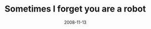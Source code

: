 ---
layout: base.njk
title : 'Sometimes I forget you are a robot' 
view_title : 'Sometimes I forget you are a robot' 
year : '2008' 
date : '2008-11-13' 
img_file : '/drawing/sometimesiforgetyouarearobot.jpg' 
html_file : 'sometimesiforgetyouarearobot' 
next_html : 'iboughtyouthisstuff.html' 
year_order : '510' 
permalink : "title/{{html_file}}.html"
---